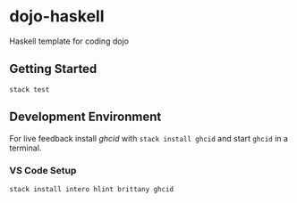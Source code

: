 # dojo-haskell

Haskell template for coding dojo

## Getting Started

    stack test

## Development Environment

For live feedback install _ghcid_ with `stack install ghcid` and start
`ghcid` in a terminal.

### VS Code Setup

    stack install intero hlint brittany ghcid
